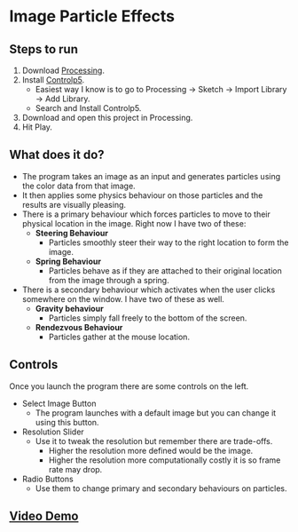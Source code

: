 # Image Particle Effects

## Steps to run
1. Download [Processing](https://processing.org/download/).
2. Install [Controlp5](http://www.sojamo.de/libraries/controlP5).
    * Easiest way I know is to go to Processing -> Sketch -> Import Library -> Add Library.
    * Search and Install Controlp5.
3. Download and open this project in Processing.
4. Hit Play.

## What does it do?
* The program takes an image as an input and generates particles using the color data from that image.
* It then applies some physics behaviour on those particles and the results are visually pleasing.
* There is a primary behaviour which forces particles to move to their physical location in the image. Right now I have two of these:
    * **Steering Behaviour**
        * Particles smoothly steer their way to the right location to form the image.
    * **Spring Behaviour**
        * Particles behave as if they are attached to their original location from the image through a spring.
* There is a secondary behaviour which activates when the user clicks somewhere on the window. I have two of these as well.
    * **Gravity behaviour**
        * Particles simply fall freely to the bottom of the screen.
    * **Rendezvous Behaviour**
        * Particles gather at the mouse location.

## Controls
Once you launch the program there are some controls on the left.
* Select Image Button
    * The program launches with a default image but you can change it using this button.
* Resolution Slider
    * Use it to tweak the resolution but remember there are trade-offs.
        * Higher the resolution more defined would be the image.
        * Higher the resolution more computationally costly it is so frame rate may drop.
* Radio Buttons
    * Use them to change primary and secondary behaviours on particles.


## [Video Demo](https://youtu.be/b4RmhPh51Ks)